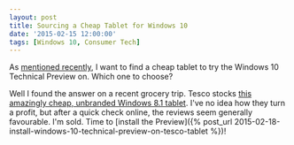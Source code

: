 ```yaml
---
layout: post
title: Sourcing a Cheap Tablet for Windows 10
date: '2015-02-15 12:00:00'
tags: [Windows 10, Consumer Tech]
---
```


As [mentioned recently](/projects/2015-02-18-installing_windows_10_on_a_windows_8_tablet.html), I want to find a cheap tablet to try the Windows 10 Technical Preview on. Which one to choose?

Well I found the answer on a recent grocery trip. Tesco stocks <a href="http://www.tesco.com/direct/connect-7-tablet-with-windows-81-office-365-personal-32gb-wifi-black/182-3108.prd" target="_blank">this amazingly cheap, unbranded Windows 8.1 tablet</a>. I've no idea how they turn a profit, but after a quick check online, the reviews seem generally favourable. I'm sold. Time to [install the Preview]({% post_url 2015-02-18-install-windows-10-technical-preview-on-tesco-tablet %})!
